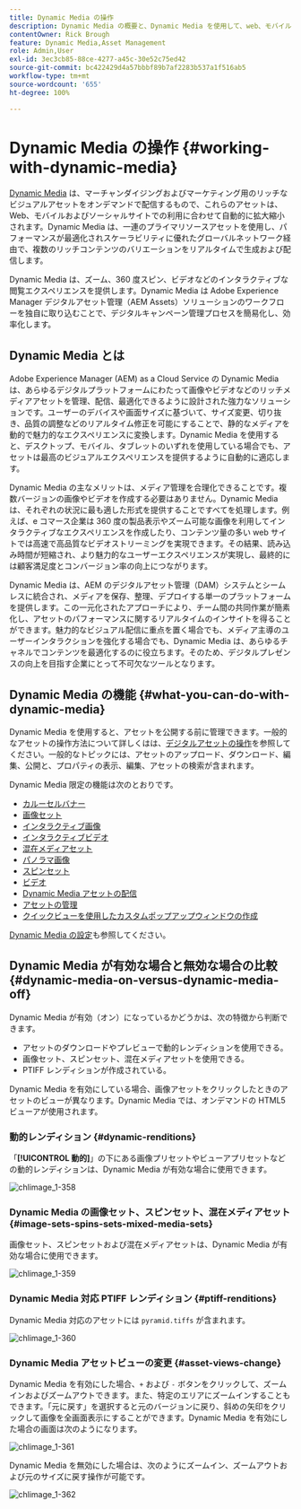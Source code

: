```yaml
---
title: Dynamic Media の操作
description: Dynamic Media の概要と、Dynamic Media を使用して、web、モバイルおよびソーシャルサイトで使用するのにアセットを配信する方法について説明します。
contentOwner: Rick Brough
feature: Dynamic Media,Asset Management
role: Admin,User
exl-id: 3ec3cb85-88ce-4277-a45c-30e52c75ed42
source-git-commit: bc422429d4a57bbbf89b7af2283b537a1f516ab5
workflow-type: tm+mt
source-wordcount: '655'
ht-degree: 100%

---
```


# Dynamic Media の操作 {#working-with-dynamic-media}

[Dynamic Media](https://business.adobe.com/jp/products/experience-manager/assets/dynamic-media.html) は、マーチャンダイジングおよびマーケティング用のリッチなビジュアルアセットをオンデマンドで配信するもので、これらのアセットは、Web、モバイルおよびソーシャルサイトでの利用に合わせて自動的に拡大縮小されます。Dynamic Media は、一連のプライマリソースアセットを使用し、パフォーマンスが最適化されスケーラビリティに優れたグローバルネットワーク経由で、複数のリッチコンテンツのバリエーションをリアルタイムで生成および配信します。

Dynamic Media は、ズーム、360 度スピン、ビデオなどのインタラクティブな閲覧エクスペリエンスを提供します。Dynamic Media は Adobe Experience Manager デジタルアセット管理（AEM Assets）ソリューションのワークフローを独自に取り込むことで、デジタルキャンペーン管理プロセスを簡易化し、効率化します。

<!-- 
>[!NOTE]
>
>A Community article is available on [Working with Adobe Experience Manager and Dynamic Media](https://helpx.adobe.com/experience-manager/using/aem_dynamic_media.html). 
-->

## Dynamic Media とは

Adobe Experience Manager (AEM) as a Cloud Service の Dynamic Media は、あらゆるデジタルプラットフォームにわたって画像やビデオなどのリッチメディアアセットを管理、配信、最適化できるように設計された強力なソリューションです。ユーザーのデバイスや画面サイズに基づいて、サイズ変更、切り抜き、品質の調整などのリアルタイム修正を可能にすることで、静的なメディアを動的で魅力的なエクスペリエンスに変換します。Dynamic Media を使用すると、デスクトップ、モバイル、タブレットのいずれを使用している場合でも、アセットは最高のビジュアルエクスペリエンスを提供するように自動的に適応します。

Dynamic Media の主なメリットは、メディア管理を合理化できることです。複数バージョンの画像やビデオを作成する必要はありません。Dynamic Media は、それぞれの状況に最も適した形式を提供することですべてを処理します。例えば、e コマース企業は 360 度の製品表示やズーム可能な画像を利用してインタラクティブなエクスペリエンスを作成したり、コンテンツ量の多い web サイトでは高速で高品質なビデオストリーミングを実現できます。その結果、読み込み時間が短縮され、より魅力的なユーザーエクスペリエンスが実現し、最終的には顧客満足度とコンバージョン率の向上につながります。

Dynamic Media は、AEM のデジタルアセット管理（DAM）システムとシームレスに統合され、メディアを保存、整理、デプロイする単一のプラットフォームを提供します。この一元化されたアプローチにより、チーム間の共同作業が簡素化し、アセットのパフォーマンスに関するリアルタイムのインサイトを得ることができます。魅力的なビジュアル配信に重点を置く場合でも、メディア主導のユーザーインタラクションを強化する場合でも、Dynamic Media は、あらゆるチャネルでコンテンツを最適化するのに役立ちます。そのため、デジタルプレゼンスの向上を目指す企業にとって不可欠なツールとなります。

## Dynamic Media の機能 {#what-you-can-do-with-dynamic-media}

Dynamic Media を使用すると、アセットを公開する前に管理できます。一般的なアセットの操作方法について詳しくはは、[デジタルアセットの操作](/help/assets/manage-digital-assets.md)を参照してください。一般的なトピックには、アセットのアップロード、ダウンロード、編集、公開と、プロパティの表示、編集、アセットの検索が含まれます。

Dynamic Media 限定の機能は次のとおりです。

* [カルーセルバナー](carousel-banners.md)
* [画像セット](image-sets.md)
* [インタラクティブ画像](interactive-images.md)
* [インタラクティブビデオ](interactive-videos.md)
* [混在メディアセット](mixed-media-sets.md)
* [パノラマ画像](panoramic-images.md)
* [スピンセット](spin-sets.md)
* [ビデオ](video.md)
* [Dynamic Media アセットの配信](delivering-dynamic-media-assets.md)
* [アセットの管理](managing-assets.md)
* [クイックビューを使用したカスタムポップアップウィンドウの作成](custom-pop-ups.md)

[Dynamic Media の設定](administering-dynamic-media.md)も参照してください。

<!-- 

OBSOLETE UNTIL INTEGRATING SCENE7 TOPIC GETS A MAJOR UPDATE
>[!NOTE]
>
>To understand the differences between using Dynamic Media and integrating Dynamic Media Classic with AEM, see [Dynamic Media Classic integration versus Dynamic Media](/help/sites-cloud/administering/integrating-scene7.md#aem-scene-integration-versus-dynamic-media).

-->

## Dynamic Media が有効な場合と無効な場合の比較 {#dynamic-media-on-versus-dynamic-media-off}

Dynamic Media が有効（オン）になっているかどうかは、次の特徴から判断できます。

* アセットのダウンロードやプレビューで動的レンディションを使用できる。
* 画像セット、スピンセット、混在メディアセットを使用できる。
* PTIFF レンディションが作成されている。

Dynamic Media を有効にしている場合、画像アセットをクリックしたときのアセットのビューが異なります。Dynamic Media では、オンデマンドの HTML5 ビューアが使用されます。

### 動的レンディション {#dynamic-renditions}

「**[!UICONTROL 動的]**」の下にある画像プリセットやビューアプリセットなどの動的レンディションは、Dynamic Media が有効な場合に使用できます。

![chlimage_1-358](assets/chlimage_1-358.png)

### Dynamic Media の画像セット、スピンセット、混在メディアセット {#image-sets-spins-sets-mixed-media-sets}

画像セット、スピンセットおよび混在メディアセットは、Dynamic Media が有効な場合に使用できます。

![chlimage_1-359](assets/chlimage_1-359.png)

### Dynamic Media 対応 PTIFF レンディション {#ptiff-renditions}

Dynamic Media 対応のアセットには `pyramid.tiffs` が含まれます。

![chlimage_1-360](assets/chlimage_1-360.png)

### Dynamic Media アセットビューの変更 {#asset-views-change}

Dynamic Media を有効にした場合、`+` および `-` ボタンをクリックして、ズームインおよびズームアウトできます。また、特定のエリアにズームインすることもできます。「元に戻す」を選択すると元のバージョンに戻り、斜めの矢印をクリックして画像を全画面表示にすることができます。Dynamic Media を有効にした場合の画面は次のようになります。

![chlimage_1-361](assets/chlimage_1-361.png)

Dynamic Media を無効にした場合は、次のようにズームイン、ズームアウトおよび元のサイズに戻す操作が可能です。

![chlimage_1-362](assets/chlimage_1-362.png)
